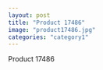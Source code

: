 ```yaml
---
layout: post
title: "Product 17486"
image: "product17486.jpg"
categories: "category1"
---
```

Product 17486
